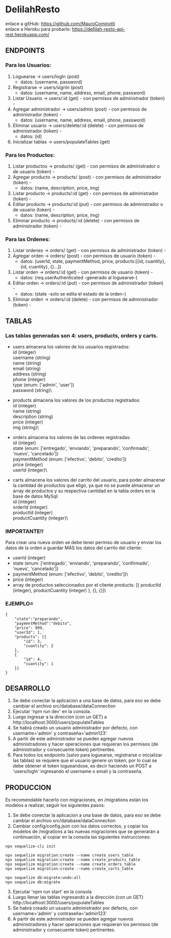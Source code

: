 # DelilahResto
enlace a gitHub: https://github.com/MauroCominotti \
enlace a Heroku para probarlo: https://dellilah-resto-api-rest.herokuapp.com/

##  ENDPOINTS 
### Para los Usuarios:
1. Loguearse               -> users/logIn (post)
   - datos: (username, password)
2. Registrarse             -> users/signIn (post)
   - datos: (username, name, address, email, phone, password)
3. Listar Usuario          -> users/:id (get) - con permisos de administrador (token) - 
4. Agregar administrador   -> users/admin (post) - con permisos de administrador (token) - 
   - datos: (username, name, address, email, phone, password) 
5. Eliminar usuario        -> users/delete/:id (delete) - con permisos de administrador (token) - 
   - datos: (id) 
6. Inicializar tablas      -> users/populateTables (get)

### Para los Productos:
1. Listar productos        -> products/ (get) - con permisos de administrador o de usuario (token) -
2. Agregar producto        -> products/ (post) - con permisos de administrador (token) -
   - datos: (name, description, price, img)
3. Listar producto         -> products/:id (get) - con permisos de administrador (token) -
4. Editar producto         -> products/:id (put) - con permisos de administrador o de usuario (token) -
   - datos: (name, description, price, img)
5. Eliminar producto       -> products/:id (delete) - con permisos de administrador (token) -

### Para las Ordenes:
1. Listar ordenes          -> orders/ (get) - con permisos de administrador (token) -
2. Agregar orden           -> orders/ (post) - con permisos de usuario (token) -
   - datos: (userId, state, paymentMethod, price, products:[{id, cuantity}, {id, cuantity}, {}...])
3. Listar orden            -> orders/:id (get) - con permisos de usuario (token) -
   - datos: (req.userAuthenticated -generado al loguearse-)
4. Editar orden            -> orders/:id (put) - con permisos de administrador (token) -
   - datos: (state -solo se edita el estado de la orden-)
5. Eliminar orden          -> orders/:id (delete) - con permisos de administrador (token) -

## TABLAS
### Las tablas generadas son 4: users, products, orders y carts.
- users almacena los valores de los usuarios registrados:\
    id (integer)\
    username (string)\
    name (string)\
    email (string)\
    address (string)\
    phone (integer)\
    type (enum: ['admin', 'user'])\
    password (string)\

- products almacena los valores de los productos registrados:\
    id (integer)\
    name (string)\
    description (string)\
    price (integer)\
    img (string)\

- orders almacena los valores de las ordenes registradas:\
    id (integer)\
    state (enum: ['entregado', 'enviando', 'preparando', 'confirmado', 'nuevo', 'cancelado'])\
    paymentMethod (enum: ['efectivo', 'debito', 'credito'])\
    price (integer)\
    userId (integer)\

- carts almacena los valores del carrito del usuario, para poder almacenar la cantidad de productos que eligó, ya que no se puede almacenar un array de productos y su respectiva cantidad en la tabla orders en la base de datos MySql:\
    id (integer)\
    orderId (integer)\
    productId (integer)\
    productCuantity (integer)\

### IMPORTANTE!!
Para crear una nueva orden se debe tener permiso de usuario y enviar los datos de la orden a guardar MÁS los datos del carrito del cliente:
-   userId (integer)
-   state (enum: ['entregado', 'enviando', 'preparando', 'confirmado', 'nuevo', 'cancelado'])
-   paymentMethod (enum: ['efectivo', 'debito', 'credito'])\
-   price (integer)
-   array de productos seleccionados por el cliente products: [{ productId (integer), productCuantity (integer) }, {}, {}]\

### EJEMPLO=
```
{
	"state":"preparando",
	"paymentMethod":"debito",
	"price": 999,
	"userId": 1,
	"products": [{
		"id": 3,
		"cuantity": 2
	},
	{
		"id": 4,
		"cuantity": 1
	}]
}
```

##  DESARROLLO 
1. Se debe conectar la aplicacion a una base de datos, para eso se debe cambiar el archivo src/database/dataConnection
2. Ejecutar 'npm run dev' en la consola.
3. Luego ingresar a la dirección (con un GET) a http://localhost:3000/users/populateTables  
4. Se habrá creado un usuario administrador por defecto, con username='admin' y contraseña='admin123'.
5. A partir de este administrador se pueden agregar nuevos administradores y hacer operaciones que requieran los permisos (de administrador y consecuente token) pertinentes.
6. Para todos los endpoints (salvo para loguearse, registrarse o inicializar las tablas) se requiere que el usuario genere un token, por lo cual se debe obtener el token logueandose, es decir haciendo un POST a 'users/logIn' ingresando el username o email y la contraseña.

##  PRODUCCION 
Es recomendable hacerlo con migraciones, en /migrations están los modelos a realizar, seguir los siguientes pasos:
1. Se debe conectar la aplicacion a una base de datos, para eso se debe cambiar el archivo src/database/dataConnection
2. Cambiar config/config.json con los datos correctos, y copiar los modelos de /migrations a las nuevas migraciones que se generarán a continuación, al copiar en la consola las siguientes instrucciones:
```
npx sequelize-cli init

npx sequelize migration:create --name create_users_table
npx sequelize migration:create --name create_products_table
npx sequelize migration:create --name create_orders_table  
npx sequelize migration:create --name create_carts_table  

npx sequelize db:migrate:undo:all
npx sequelize db:migrate
```
3. Ejecutar 'npm run start' en la consola
4. Luego llenar las tablas ingresando a la dirección (con un GET) http://localhost:3000/users/populateTables  
5. Se habrá creado un usuario administrador por defecto, con username='admin' y contraseña='admin123'.
6. A partir de este administrador se pueden agregar nuevos administradores y hacer operaciones que requieran los permisos (de administrador y consecuente token) pertinentes.